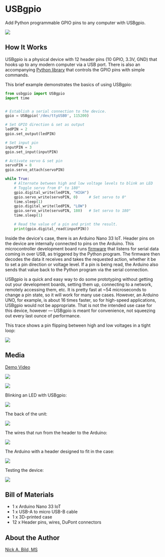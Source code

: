 # USBgpio

Add Python programmable GPIO pins to any computer with USBgpio.

![](https://raw.githubusercontent.com/nickbild/usb_gpio/main/media/logo_sm.jpg)

## How It Works

USBgpio is a physical device with 12 header pins (10 GPIO, 3.3V, GND) that hooks up to any modern computer via a USB port. There is also an accompanying [Python library](https://github.com/nickbild/usb_gpio/blob/main/usbgpio.py) that controls the GPIO pins with simple commands.

This brief example demonstrates the basics of using USBgpio:

```python
from usbgpio import USBgpio
import time


# Establish a serial connection to the device.
gpio = USBgpio('/dev/ttyUSB0', 115200)

# Set GPIO direction & set as output
ledPIN = 2
gpio.set_output(ledPIN)

# Set input pin
inputPIN = 3
gpio.set_input(inputPIN)

# Activate servo & set pin
servoPIN = 8
gpio.servo_attach(servoPIN)

while True:
    # Alternate between high and low voltage levels to blink an LED
    # Toggle servo from 0° to 180°
    gpio.digital_write(ledPIN, "HIGH")
    gpio.servo_write(servoPIN, 0)     # Set servo to 0°
    time.sleep(1)
    gpio.digital_write(ledPIN, "LOW")
    gpio.servo_write(servoPIN, 180)   # Set servo to 180°
    time.sleep(1)

    # Read the value of a pin and print the result.
    print(gpio.digital_read(inputPIN))
```

Inside the device's case, there is an Arduino Nano 33 IoT. Header pins on the device are internally connected to pins on the Arduino. This microcontroller development board runs [firmware](https://github.com/nickbild/usb_gpio/blob/main/usb_gpio_arduino/usb_gpio_arduino.ino) that listens for serial data coming in over USB, as triggered by the Python program. The firmware then decodes the data it receives and takes the requested action, whether it be to set a pin direction or voltage level. If a pin is being read, the Arduino also sends that value back to the Python program via the serial connection.

USBgpio is a quick and easy way to do some prototyping without getting out your development boards, setting them up, connecting to a network, remotely accessing them, etc. It is pretty fast at ~54 microseconds to change a pin state, so it will work for many use cases. However, an Arduino UNO, for example, is about 16 times faster, so for high-speed applications, USBgpio would not be appropriate. That is not the intended use case for this device, however — USBgpio is meant for convenience, not squeezing out every last ounce of performance.

This trace shows a pin flipping between high and low voltages in a tight loop:

![](https://raw.githubusercontent.com/nickbild/usb_gpio/main/media/usbgpio.png)

## Media

[Demo Video](https://www.youtube.com/watch?v=I5nCYR48eAI)

![](https://raw.githubusercontent.com/nickbild/usb_gpio/main/media/front1_sm.jpg)

![](https://raw.githubusercontent.com/nickbild/usb_gpio/main/media/front2_sm.jpg)

Blinking an LED with USBgpio:

![](https://raw.githubusercontent.com/nickbild/usb_gpio/main/media/blink_sm.jpg)

The back of the unit:

![](https://raw.githubusercontent.com/nickbild/usb_gpio/main/media/rear_sm.jpg)

The wires that run from the header to the Arduino:

![](https://raw.githubusercontent.com/nickbild/usb_gpio/main/media/wires_sm.jpg)

The Arduino with a header designed to fit in the case:

![](https://raw.githubusercontent.com/nickbild/usb_gpio/main/media/arduino_sm.jpg)

Testing the device:

![](https://raw.githubusercontent.com/nickbild/usb_gpio/main/media/testing_sm.jpg)

## Bill of Materials

- 1 x Arduino Nano 33 IoT
- 1 x USB-A to micro USB-B cable
- 1 x 3D-printed case
- 12 x Header pins, wires, DuPont connectors

## About the Author

[Nick A. Bild, MS](https://nickbild79.firebaseapp.com/#!/)
